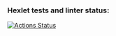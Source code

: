 ### Hexlet tests and linter status:
[![Actions Status](https://github.com/Mamina1radost/python-project-50/actions/workflows/hexlet-check.yml/badge.svg)](https://github.com/Mamina1radost/python-project-50/actions)